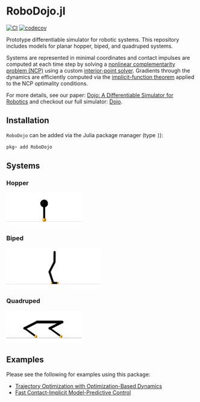 # RoboDojo.jl
[![CI](https://github.com/thowell/RoboDojo.jl/actions/workflows/CI.yml/badge.svg)](https://github.com/thowell/RoboDojo.jl/actions/workflows/CI.yml)
[![codecov](https://codecov.io/gh/thowell/RoboDojo.jl/branch/main/graph/badge.svg?token=E0EBU6ZJRL)](https://codecov.io/gh/thowell/RoboDojo.jl)

Prototype differentiable simulator for robotic systems. This repository includes models for planar hopper, biped, and quadruped systems. 

Systems are represented in minimal coordinates and contact impulses are computed at each time step by solving a [nonlinear complementarity problem (NCP)](https://en.wikipedia.org/wiki/Nonlinear_complementarity_problem) using a custom [interior-point solver](src/solver/interior_point.jl). Gradients through the dynamics are efficiently computed via the [implicit-function theorem](https://en.wikipedia.org/wiki/Implicit_function_theorem) applied to the NCP optimality conditions.

For more details, see our paper: [Dojo: A Differentiable Simulator for Robotics](https://arxiv.org/abs/2203.00806) and checkout our full simulator: [Dojo](https://github.com/dojo-sim/Dojo.jl).

## Installation
`RoboDojo` can be added via the Julia package manager (type `]`):
```julia
pkg> add RoboDojo
```

## Systems
### Hopper 
<img src="examples/img/hopper.png" width="200"/>

### Biped 
<img src="examples/img/biped.png" width="250"/>

### Quadruped 
<img src="examples/img/quadruped.png" width="200"/>

## Examples 

Please see the following for examples using this package: 

- [Trajectory Optimization with Optimization-Based Dynamics](https://github.com/thowell/optimization_dynamics) 
- [Fast Contact-Implicit Model-Predictive Control](https://github.com/dojo-sim/ContactImplicitMPC.jl)
